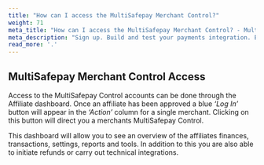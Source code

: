 ```yaml
---
title: "How can I access the MultiSafepay Merchant Control?"
weight: 71
meta_title: "How can I access the MultiSafepay Merchant Control? - MultiSafepay Docs"
meta_description: "Sign up. Build and test your payments integration. Explore our products and services. Use our API Reference, SDKs, and wrappers. Get support."
read_more: '.'
---
```


## MultiSafepay Merchant Control Access

Access to the MultiSafepay Control accounts can be done through the Affiliate dashboard. Once an affiliate has been approved a blue _‘Log In’_ button will appear in the _‘Action’_ column for a single merchant. Clicking on this button will direct you a merchants MultiSafepay Control.

This dashboard will allow you to see an overview of the affiliates finances, transactions, settings, reports and tools. In addition to this you are also able to initiate refunds or carry out technical integrations.
